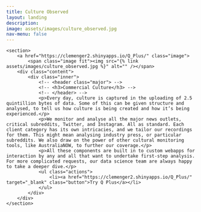 ```yaml
---
title: Culture Observed
layout: landing
description:
image: assets/images/culture_observed.jpg
nav-menu: false
---
```


<!-- Main -->
<div id="main">

<!-- One -->

<!-- Two -->
<section id="two" class="spotlights">

	<section>
		<a href="https://clemenger2.shinyapps.io/Q_Plus/" class="image">
			<span class="image fit"><img src="{% link assets/images/culture_observed.jpg %}" alt="" /></span>
		<div class="content">
			<div class="inner">
				<!-- <header class="major"> -->
				<!-- <h3>Commercial Culture</h3> -->
				<!-- </header> -->
				<p>Every day, culture is captured in the uploading of 2.5 quintillion bytes of data. Some of this can be given structure and analysed, to tell us how culture is being created and how it’s being experienced.</p>
				<p>We monitor and analyse all the major news outlets, critical subreddits, Twitter, and Instagram. All as standard. Each client category has its own intricacies, and we tailor our recordings for them. This might mean analysing industry press, or particular subreddits. We also draw on the power of other cultural monitoring tools, like AustraliaNOW, to further our coverage.</p>
				<p>All these components are built in to custom webapps for interaction by any and all that want to undertake first-step analysis. For more complicated requests, our data science team are always happy to take a deeper dive.</p>
				<ul class="actions">
					<li><a href="https://clemenger2.shinyapps.io/Q_Plus/" target="_blank" class="button">Try Q Plus</a></li>
				</ul>
			</div>
		</div>
	</section>
</section>
</div>
